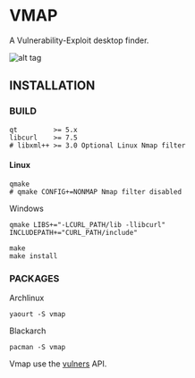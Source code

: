 # VMAP

A Vulnerability-Exploit desktop finder.

![alt tag](https://image.ibb.co/nK2ppv/vmap.png)

## INSTALLATION

### BUILD

```shell
qt         >= 5.x
libcurl    >= 7.5
# libxml++ >= 3.0 Optional Linux Nmap filter
```
#### Linux
```shell
qmake
# qmake CONFIG+=NONMAP Nmap filter disabled
```
Windows 
```shell
qmake LIBS+="-LCURL_PATH/lib -llibcurl" INCLUDEPATH+="CURL_PATH/include"
```
```shell
make
make install
```
### PACKAGES

Archlinux
```shell
yaourt -S vmap
```
Blackarch
```shell
pacman -S vmap
```

Vmap use the [vulners](https://vulners.com/api/v3/) API.
